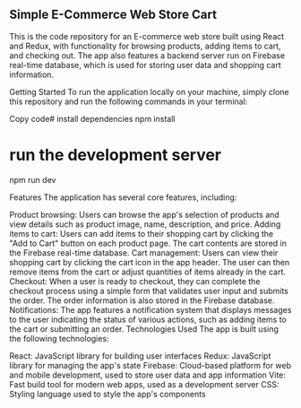 ## Simple E-Commerce Web Store Cart
This is the code repository for an E-commerce web store built using React and Redux, with functionality for browsing products, adding items to cart, and checking out. The app also features a backend server run on Firebase real-time database, which is used for storing user data and shopping cart information.

Getting Started
To run the application locally on your machine, simply clone this repository and run the following commands in your terminal:

Copy code# install dependencies
npm install

# run the development server
npm run dev

Features
The application has several core features, including:

Product browsing: Users can browse the app's selection of products and view details such as product image, name, description, and price.
Adding items to cart: Users can add items to their shopping cart by clicking the "Add to Cart" button on each product page. The cart contents are stored in the Firebase real-time database.
Cart management: Users can view their shopping cart by clicking the cart icon in the app header. The user can then remove items from the cart or adjust quantities of items already in the cart.
Checkout: When a user is ready to checkout, they can complete the checkout process using a simple form that validates user input and submits the order. The order information is also stored in the Firebase database.
Notifications: The app features a notification system that displays messages to the user indicating the status of various actions, such as adding items to the cart or submitting an order.
Technologies Used
The app is built using the following technologies:

React: JavaScript library for building user interfaces
Redux: JavaScript library for managing the app's state
Firebase: Cloud-based platform for web and mobile development, used to store user data and app information
Vite: Fast build tool for modern web apps, used as a development server
CSS: Styling language used to style the app's components
